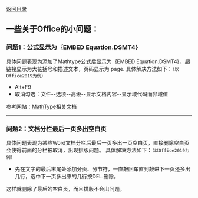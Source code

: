 [返回目录](../catalogue.md)
## 一些关于Office的小问题：　

### 问题1：公式显示为｛EMBED Equation.DSMT4｝

具体问题表现为添加了Mathtype公式后显示为｛EMBED Equation.DSMT4｝，超链接显示为大花括号和描述文本，页码显示为​ page.
具体解决方法如下：`（以Office2019为例）`

+ Alt+F9
+ 取消勾选：文件--选项--高级--显示文档内容--显示域代码而非域值 

参考网站：[MathType相关文档](https://docs.wiris.com/en/mathtype/mathtype_desktop/support_notices/tn73)

--------
### 问题2：文档分栏最后一页多出空白页

具体问题表现为某些Word文档分栏后最后一页多出一页空白页，直接删除空白页会使得前面的分栏被取消，出现排版问题。
具体解决方法如下：`（以Office2019为例）`
+ 先在文字的最后末尾处添加分页、分节符，一直敲回车直到敲进下一页还多出几行，选中下一页多出来的几行按DEL.删除。
  
这样就删除了最后的空白页，而且排版不会出问题。